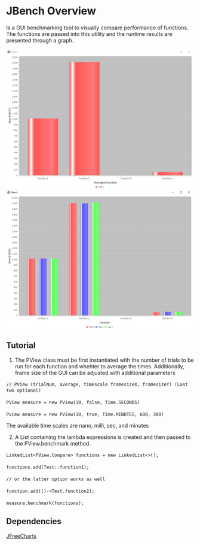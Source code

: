 # JBench Overview
Is a GUI benchmarking tool to visually compare performance of functions. The functions are passed into this utility and the runtime results are presented through a graph. 
<br><br>
![Screenshots](/screenshots/averaged.PNG)
![Screenshots](/screenshots/non-averaged.PNG)
## Tutorial
1. The PView class must be first instantiated with the number of trials to be run for each function and whehter to average the times. Additionally, frame size of the GUI can be adjusted with additional parameters

```
// PView (trialNum, average, timescale framesizeX, framesizeY) (Last two optional)

PView measure = new PView(10, false, Time.SECONDS)

Pview measure = new PView(10, true, Time.MINUTES, 600, 300) 

```
The available time scales are nano, milli, sec, and minutes

2. A List containing the lambda expressions is created and then passed to the PView.benchmark method.

```
LinkedList<PView.Compare> functions = new LinkedList<>();

functions.add(Test::function1);

// or the latter option works as well

function.add(()->Test.function2);

measure.benchmark(functions);
```

## Dependencies
[JFreeCharts](https://github.com/jfree/jfreechart)
